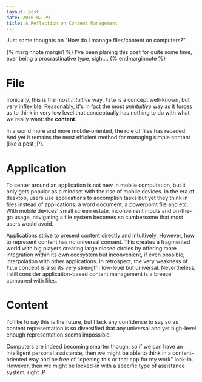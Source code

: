 ```yaml
---
layout: post
date: 2016-02-29
title: A Reflection on Content Management
---
```


Just some thoughts on "How do I manage files/content on computers?". 

{% marginnote margin1 %} I've been planing this post for quite some time, ever being a procrastinative type, sigh.... {% endmarginnote %}

File
====

Ironically, this is the most *intuitive* way. `File` is a concept well-known, but very inflexible. Reasonably, it's in fact the most *unintuitive* way as it forces us to think in very low level that conceptually has nothing to do with what we really want: the **content**.

In a world more and more mobile-oriented, the role of files has receded. And yet it remains the most efficient method for managing simple content (like a post ;P).

Application
===========
  
To center around an application is not new in mobile computation, but it only gets popular as a mindset with the rise of mobile devices. In the era of desktop, users use applications to accomplish tasks but yet they think in files instead of applications: a word document, a powerpoint file and etc. With mobile devices' small screen estate, inconvenient inputs and on-the-go usage, navigating a file system becomes so cumbersome that most users would avoid. 

Applications strive to present content directly and intuitively. However, how to represent content has no universal consent. This creates a fragmented world with big players creating large closed circles by offering more integration within its own ecosystem but inconvenient, if even possible, interpolation with other applications. In retrospect, the very weakness of `File` concept is also its very strength: low-level but universal. Nevertheless, I still consider application-based content management is a breeze compared with files.

Content
=======

I'd like to say this is the future, but I lack any confidence to say so as content representation is so diversified that any universal and yet high-level enough representation seems impossible. 

Computers are indeed becoming smarter though, so if we can have an intelligent personal assistance, then we might be able to think in a content-oriented way and be free of "opening this or that app for my work" lock-in. However, then we might be locked-in with a specific type of assistance system, right ;P
